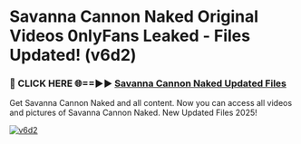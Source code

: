 # Savanna Cannon Naked Original Videos 0nlyFans Leaked - Files Updated! (v6d2)

<h3>🔴 CLICK HERE 🌐==►► <a href="https://tinyurl.com/up5wt9bj" rel="nofollow">Savanna Cannon Naked Updated Files</a></h3>

Get Savanna Cannon Naked and all content. Now you can access all videos and pictures of Savanna Cannon Naked. New Updated Files 2025!

[![v6d2](https://i.imgur.com/ABiUzMV.gif)](https://tinyurl.com/up5wt9bj)

